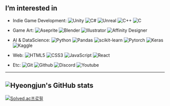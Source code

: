 ## I’m interested in

- Indie Game Development: 
![Unity](https://img.shields.io/badge/Unity-000000?style=flat-square&logo=Unity&logoColor=white)
![C#](https://img.shields.io/badge/CSharp-239120?style=flat-square&logo=CSharp&logoColor=white)
![Unreal](https://img.shields.io/badge/UnrealEngine-0E1128?style=flat-square&logo=UnrealEngine&logoColor=white)
![C++](https://img.shields.io/badge/C++-00599C?style=flat-square&logo=C++&logoColor=white)
![C](https://img.shields.io/badge/C-A8B9CC?style=flat-square&logo=C&logoColor=white)

- Game Art:
![Aseprite](https://img.shields.io/badge/Aseprite-7D929E?style=flat-square&logo=Aseprite&logoColor=white)
![Blender](https://img.shields.io/badge/Blender-F5792A?style=flat-square&logo=Blender&logoColor=white)
![Illustrator](https://img.shields.io/badge/AdobeIllustrator-FF9A00?style=flat-square&logo=AdobeIllustrator&logoColor=white)
![Affinity Designer](https://img.shields.io/badge/AffinityDesigner-1B72BE?style=flat-square&logo=AffinityDesigner&logoColor=white)

- AI & DataScience:
![Python](https://img.shields.io/badge/Python-3776AB?style=flat-square&logo=Python&logoColor=white)
![Pandas](https://img.shields.io/badge/pandas-150458?style=flat-square&logo=pandas&logoColor=white)
![scikit-learn](https://img.shields.io/badge/scikitlearn-F7931E?style=flat-square&logo=scikit-learn&logoColor=white)
![Pytorch](https://img.shields.io/badge/PyTorch-EE4C2C?style=flat-square&logo=PyTorch&logoColor=white)
![Keras](https://img.shields.io/badge/Keras-D00000?style=flat-square&logo=Keras&logoColor=white)
![Kaggle](https://img.shields.io/badge/Kaggle-20BEFF?style=flat-square&logo=Kaggle&logoColor=white)

- Web:
![HTML5](https://img.shields.io/badge/HTML5-E34F26?style=flat-square&logo=HTML5&logoColor=white)
![CSS3](https://img.shields.io/badge/CSS3-1572B6?style=flat-square&logo=CSS3&logoColor=white)
![JavaScript](https://img.shields.io/badge/JavaScript-F7DF1E?style=flat-square&logo=JavaScript&logoColor=white)
![React](https://img.shields.io/badge/React-61DAFB?style=flat-square&logo=React&logoColor=white)

- Etc:
![Git](https://img.shields.io/badge/Git-F05032?style=flat-square&logo=Git&logoColor=white)
![Github](https://img.shields.io/badge/GitHub-181717?style=flat-square&logo=GitHub&logoColor=white)
![Discord](https://img.shields.io/badge/Discord-61DAFB?style=flat-square&logo=Discord&logoColor=white)
![Youtube](https://img.shields.io/badge/YouTube-FF0000?style=flat-square&logo=YouTube&logoColor=white)

---
![Hyeongjun's GitHub stats](https://github-readme-stats.vercel.app/api?username=cherub8128&show_icons=true&theme=onedark)
---
[![Solved.ac프로필](http://mazassumnida.wtf/api/v2/generate_badge?boj=cherub8128)](https://solved.ac/cherub8128)
